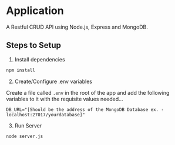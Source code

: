 # Application

A Restful CRUD API using Node.js, Express and MongoDB.

## Steps to Setup

1. Install dependencies

```bash
npm install
```

2. Create/Configure .env variables

Create a file called `.env` in the root of the app and add the following variables to it with the requisite values needed...

`DB_URL="[Should be the address of the MongoDB Database ex. - localhost:27017/yourdatabase]"`

3. Run Server

```bash
node server.js
```